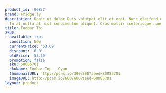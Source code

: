 ```yaml
---
product_id: '00857'
brand: Fridge.ly
description: Donec ut dolor.Duis volutpat elit et erat. Nunc eleifend molestie velit.
  In at nulla at nisl condimentum aliquet. Cras mollis scelerisque nunc.
title: Foobar Top
skus:
- available: true
  condition: New
  currentPrice: '53.69'
  discount: '0.0'
  oldPrice: '53.69'
  promotion: false
  sku: S0085701
  skuName: Foobar Top - Cyan
  thumbnailURL: http://pcas.io/300/300?seed=S0085701
  imageURL: http://pcas.io/600/600?seed=S0085701
layout: product
---
```

